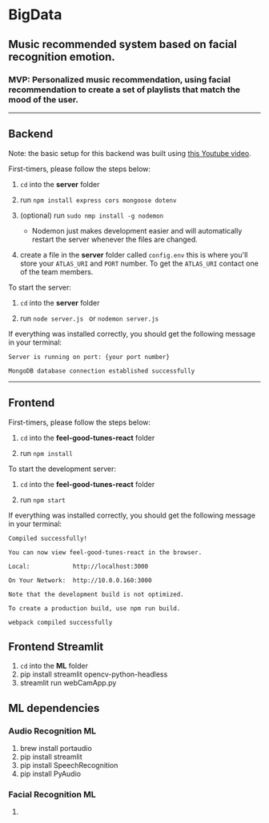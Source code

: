 # BigData

## Music recommended system based on facial recognition emotion.

### MVP: Personalized music recommendation, using facial recommendation to create a set of playlists that match the mood of the user.

----------------------------------------------------------

## Backend

Note: the basic setup for this backend was built using [this Youtube video](https://www.youtube.com/watch?v=7CqJlxBYj-M).

First-timers, please follow the steps below:

1. ```cd``` into the **server** folder

2. run ```npm install express cors mongoose dotenv``` 

3. (optional) run ```sudo nmp install -g nodemon``` 
    - Nodemon just makes development easier and will automatically restart the server whenever the files are changed.

4. create a file in the **server** folder called ```config.env``` this is where you'll store your ```ATLAS_URI``` and ```PORT``` number. To get the ```ATLAS_URI``` contact one of the team members. 

To start the server:

1. ```cd``` into the **server** folder

2. run ```node server.js ``` or ```nodemon server.js```

If everything was installed correctly, you should get the following message in your terminal:

  ```Server is running on port: {your port number}```
  
  ```MongoDB database connection established successfully```

----------------------------------------------------------

## Frontend

First-timers, please follow the steps below:

1. ```cd``` into the **feel-good-tunes-react** folder

2. run ```npm install``` 

To start the development server:

1. ```cd``` into the **feel-good-tunes-react** folder

2. run ```npm start ```

If everything was installed correctly, you should get the following message in your terminal:
  
  ```Compiled successfully!```

  ```You can now view feel-good-tunes-react in the browser.```

  ```Local:            http://localhost:3000```

  ```On Your Network:  http://10.0.0.160:3000```

  ```Note that the development build is not optimized.```
  
  ```To create a production build, use npm run build.```

  ```webpack compiled successfully```
  
  ## Frontend Streamlit
  
  1. ```cd``` into the **ML** folder
  2. pip install streamlit opencv-python-headless
  3. streamlit run webCamApp.py

  ## ML dependencies
  
  ### Audio Recognition ML
  1. brew install portaudio
  2. pip install streamlit
  3. pip install SpeechRecognition
  4. pip install PyAudio

  ### Facial Recognition ML
  1. 
  

